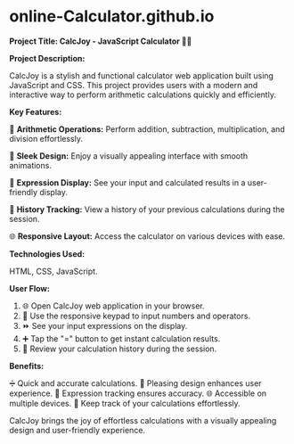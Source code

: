 # online-Calculator.github.io
 
**Project Title: CalcJoy - JavaScript Calculator 🧮🎨**

**Project Description:**

CalcJoy is a stylish and functional calculator web application built using JavaScript and CSS. This project provides users with a modern and interactive way to perform arithmetic calculations quickly and efficiently.

**Key Features:**

🔢 **Arithmetic Operations:** Perform addition, subtraction, multiplication, and division effortlessly.

🌈 **Sleek Design:** Enjoy a visually appealing interface with smooth animations.

📝 **Expression Display:** See your input and calculated results in a user-friendly display.

🔁 **History Tracking:** View a history of your previous calculations during the session.

🌐 **Responsive Layout:** Access the calculator on various devices with ease.

**Technologies Used:**

HTML, CSS, JavaScript.

**User Flow:**

1. 🌐 Open CalcJoy web application in your browser.
2. 🧮 Use the responsive keypad to input numbers and operators.
3. ⏩ See your input expressions on the display.
4. ➕ Tap the "=" button to get instant calculation results.
5. 🔄 Review your calculation history during the session.

**Benefits:**

➗ Quick and accurate calculations.
🎨 Pleasing design enhances user experience.
🔢 Expression tracking ensures accuracy.
🌐 Accessible on multiple devices.
📝 Keep track of your calculations effortlessly.

CalcJoy brings the joy of effortless calculations with a visually appealing design and user-friendly experience.
